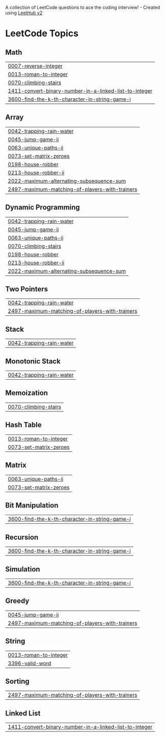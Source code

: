 A collection of LeetCode questions to ace the coding interview! - Created using [LeetHub v2](https://github.com/arunbhardwaj/LeetHub-2.0)
<!---LeetCode Topics Start-->
# LeetCode Topics
## Math
|  |
| ------- |
| [0007-reverse-integer](https://github.com/7764019692/leetcode/tree/master/0007-reverse-integer) |
| [0013-roman-to-integer](https://github.com/7764019692/leetcode/tree/master/0013-roman-to-integer) |
| [0070-climbing-stairs](https://github.com/7764019692/leetcode/tree/master/0070-climbing-stairs) |
| [1411-convert-binary-number-in-a-linked-list-to-integer](https://github.com/7764019692/leetcode/tree/master/1411-convert-binary-number-in-a-linked-list-to-integer) |
| [3600-find-the-k-th-character-in-string-game-i](https://github.com/7764019692/leetcode/tree/master/3600-find-the-k-th-character-in-string-game-i) |
## Array
|  |
| ------- |
| [0042-trapping-rain-water](https://github.com/7764019692/leetcode/tree/master/0042-trapping-rain-water) |
| [0045-jump-game-ii](https://github.com/7764019692/leetcode/tree/master/0045-jump-game-ii) |
| [0063-unique-paths-ii](https://github.com/7764019692/leetcode/tree/master/0063-unique-paths-ii) |
| [0073-set-matrix-zeroes](https://github.com/7764019692/leetcode/tree/master/0073-set-matrix-zeroes) |
| [0198-house-robber](https://github.com/7764019692/leetcode/tree/master/0198-house-robber) |
| [0213-house-robber-ii](https://github.com/7764019692/leetcode/tree/master/0213-house-robber-ii) |
| [2022-maximum-alternating-subsequence-sum](https://github.com/7764019692/leetcode/tree/master/2022-maximum-alternating-subsequence-sum) |
| [2497-maximum-matching-of-players-with-trainers](https://github.com/7764019692/leetcode/tree/master/2497-maximum-matching-of-players-with-trainers) |
## Dynamic Programming
|  |
| ------- |
| [0042-trapping-rain-water](https://github.com/7764019692/leetcode/tree/master/0042-trapping-rain-water) |
| [0045-jump-game-ii](https://github.com/7764019692/leetcode/tree/master/0045-jump-game-ii) |
| [0063-unique-paths-ii](https://github.com/7764019692/leetcode/tree/master/0063-unique-paths-ii) |
| [0070-climbing-stairs](https://github.com/7764019692/leetcode/tree/master/0070-climbing-stairs) |
| [0198-house-robber](https://github.com/7764019692/leetcode/tree/master/0198-house-robber) |
| [0213-house-robber-ii](https://github.com/7764019692/leetcode/tree/master/0213-house-robber-ii) |
| [2022-maximum-alternating-subsequence-sum](https://github.com/7764019692/leetcode/tree/master/2022-maximum-alternating-subsequence-sum) |
## Two Pointers
|  |
| ------- |
| [0042-trapping-rain-water](https://github.com/7764019692/leetcode/tree/master/0042-trapping-rain-water) |
| [2497-maximum-matching-of-players-with-trainers](https://github.com/7764019692/leetcode/tree/master/2497-maximum-matching-of-players-with-trainers) |
## Stack
|  |
| ------- |
| [0042-trapping-rain-water](https://github.com/7764019692/leetcode/tree/master/0042-trapping-rain-water) |
## Monotonic Stack
|  |
| ------- |
| [0042-trapping-rain-water](https://github.com/7764019692/leetcode/tree/master/0042-trapping-rain-water) |
## Memoization
|  |
| ------- |
| [0070-climbing-stairs](https://github.com/7764019692/leetcode/tree/master/0070-climbing-stairs) |
## Hash Table
|  |
| ------- |
| [0013-roman-to-integer](https://github.com/7764019692/leetcode/tree/master/0013-roman-to-integer) |
| [0073-set-matrix-zeroes](https://github.com/7764019692/leetcode/tree/master/0073-set-matrix-zeroes) |
## Matrix
|  |
| ------- |
| [0063-unique-paths-ii](https://github.com/7764019692/leetcode/tree/master/0063-unique-paths-ii) |
| [0073-set-matrix-zeroes](https://github.com/7764019692/leetcode/tree/master/0073-set-matrix-zeroes) |
## Bit Manipulation
|  |
| ------- |
| [3600-find-the-k-th-character-in-string-game-i](https://github.com/7764019692/leetcode/tree/master/3600-find-the-k-th-character-in-string-game-i) |
## Recursion
|  |
| ------- |
| [3600-find-the-k-th-character-in-string-game-i](https://github.com/7764019692/leetcode/tree/master/3600-find-the-k-th-character-in-string-game-i) |
## Simulation
|  |
| ------- |
| [3600-find-the-k-th-character-in-string-game-i](https://github.com/7764019692/leetcode/tree/master/3600-find-the-k-th-character-in-string-game-i) |
## Greedy
|  |
| ------- |
| [0045-jump-game-ii](https://github.com/7764019692/leetcode/tree/master/0045-jump-game-ii) |
| [2497-maximum-matching-of-players-with-trainers](https://github.com/7764019692/leetcode/tree/master/2497-maximum-matching-of-players-with-trainers) |
## String
|  |
| ------- |
| [0013-roman-to-integer](https://github.com/7764019692/leetcode/tree/master/0013-roman-to-integer) |
| [3396-valid-word](https://github.com/7764019692/leetcode/tree/master/3396-valid-word) |
## Sorting
|  |
| ------- |
| [2497-maximum-matching-of-players-with-trainers](https://github.com/7764019692/leetcode/tree/master/2497-maximum-matching-of-players-with-trainers) |
## Linked List
|  |
| ------- |
| [1411-convert-binary-number-in-a-linked-list-to-integer](https://github.com/7764019692/leetcode/tree/master/1411-convert-binary-number-in-a-linked-list-to-integer) |
<!---LeetCode Topics End-->